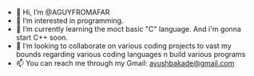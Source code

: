 - 👋 Hi, I’m @AGUYFROMAFAR
- 👀 I’m interested in programming.
- 🌱 I’m currently learning the moct basic "C" language. And i'm gonna start C++ soon.
- 💞️ I’m looking to collaborate on various coding projects to vast my bounds regarding various coding languages n build various programs
- 📫 You can reach me through my Gmail: ayushbakade@gmail.com

<!---
AGUYFROMAFAR/AGUYFROMAFAR is a ✨ special ✨ repository because its `README.md` (this file) appears on your GitHub profile.
You can click the Preview link to take a look at your changes.
--->
